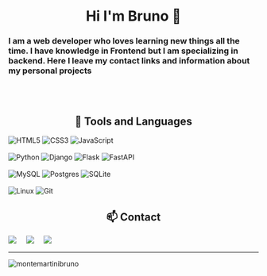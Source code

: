

<h1 align="center">Hi I'm Bruno 👋 </h1>



  <h3>I am a web developer who loves learning new things all the time. I have knowledge in Frontend but I am specializing in backend. Here I leave my contact links and information about my personal projects
  </h3>
  <br> <br>




<h2 align="center"> 🔭 Tools and Languages</h2>

  ![HTML5](https://img.shields.io/badge/html5-%23E34F26.svg?style=for-the-badge&logo=html5&logoColor=white)
  ![CSS3](https://img.shields.io/badge/css3-%231572B6.svg?style=for-the-badge&logo=css3&logoColor=white)
  ![JavaScript](https://img.shields.io/badge/javascript-%23323330.svg?style=for-the-badge&logo=javascript&logoColor=%23F7DF1E)
  <br>
  <br>
  ![Python](https://img.shields.io/badge/python-3670A0?style=for-the-badge&logo=python&logoColor=ffdd54)
  ![Django](https://img.shields.io/badge/django-%23092E20.svg?style=for-the-badge&logo=django&logoColor=white)
  ![Flask](https://img.shields.io/badge/flask-%23000.svg?style=for-the-badge&logo=flask&logoColor=white)
  ![FastAPI](https://img.shields.io/badge/FastAPI-005571?style=for-the-badge&logo=fastapi)
  <br>
  <br>
  	![MySQL](https://img.shields.io/badge/mysql-%2300f.svg?style=for-the-badge&logo=mysql&logoColor=white)
    ![Postgres](https://img.shields.io/badge/postgres-%23316192.svg?style=for-the-badge&logo=postgresql&logoColor=white)
    	![SQLite](https://img.shields.io/badge/sqlite-%2307405e.svg?style=for-the-badge&logo=sqlite&logoColor=white)
      <br>
  <br>
  	![Linux](https://img.shields.io/badge/Linux-FCC624?style=for-the-badge&logo=linux&logoColor=black)
    ![Git](https://img.shields.io/badge/git-%23F05033.svg?style=for-the-badge&logo=git&logoColor=white)
      


<h2  align="center">📫 Contact</h2>
<p align="left">
  <a target="_blank"href="https://www.linkedin.com/in/montemartinibruno/"><img src="https://img.shields.io/badge/linkedin-%230077B5.svg?&style=for-the-badge&logo=linkedin&logoColor=white" /></a>&nbsp;&nbsp;&nbsp;&nbsp;  
  <a href="mailto:montemartinibruno@gmail.com?subject=Hello%20Ileri,%20From%20Github"><img src="https://img.shields.io/badge/gmail-%23D14836.svg?&style=for-the-badge&logo=gmail&logoColor=white" /></a>&nbsp;&nbsp;&nbsp;&nbsp;
 <a target="_blank"href="https://www.brunomontemartini.website/"><img src="https://img.shields.io/badge/-My%20Portfolio-blueviolet?style=for-the-badge" /></a>&nbsp;&nbsp;&nbsp;&nbsp;
</p>

<hr>



  


<p><img align="left" src="https://github-readme-stats.vercel.app/api/top-langs?username=montemartinibruno&show_icons=true&locale=en&layout=compact" alt="montemartinibruno" /></p>  
  
